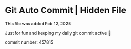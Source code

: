 # Git Auto Commit | Hidden File

This file was added Feb 12, 2025

Just for fun and keeping my daily git commit active 🤪

commit number: 457815
